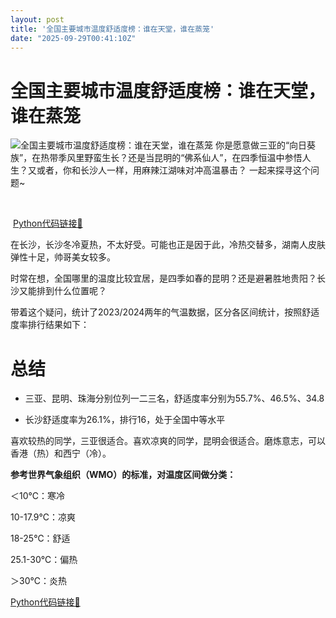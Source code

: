 ```yaml
---
layout: post
title: '全国主要城市温度舒适度榜：谁在天堂，谁在蒸笼'
date: "2025-09-29T00:41:10Z"
---
```

全国主要城市温度舒适度榜：谁在天堂，谁在蒸笼
======================

![全国主要城市温度舒适度榜：谁在天堂，谁在蒸笼](https://img2024.cnblogs.com/blog/3199613/202509/3199613-20250928112255925-1101894745.png) 你是愿意做三亚的“向日葵族”，在热带季风里野蛮生长？还是当昆明的“佛系仙人”，在四季恒温中参悟人生？又或者，你和长沙人一样，用麻辣江湖味对冲高温暴击？ 一起来探寻这个问题~

​

 [Python代码链接🔗](https://github.com/Leon0Xx/DataAnalysis/blob/main/comfort_temp_analisyst.py "Python代码链接🔗")

在长沙，长沙冬冷夏热，不太好受。可能也正是因于此，冷热交替多，湖南人皮肤弹性十足，帅哥美女较多。

时常在想，全国哪里的温度比较宜居，是四季如春的昆明？还是避暑胜地贵阳？长沙又能排到什么位置呢？

带着这个疑问，统计了2023/2024两年的气温数据，区分各区间统计，按照舒适度率排行结果如下：

总结
==

*   三亚、昆明、珠海分别位列一二三名，舒适度率分别为55.7%、46.5%、34.8

*   长沙舒适度率为26.1%，排行16，处于全国中等水平

喜欢较热的同学，三亚很适合。喜欢凉爽的同学，昆明会很适合。磨炼意志，可以香港（热）和西宁（冷）。

**参考世界气象组织（WMO）的标准，对温度区间做分类：**

＜10℃：寒冷

10-17.9℃：凉爽

18-25℃：舒适

25.1-30℃：偏热

＞30℃：炎热

[Python代码链接🔗](https://github.com/Leon0Xx/DataAnalysis/blob/main/comfort_temp_analisyst.py "Python代码链接🔗")

​
